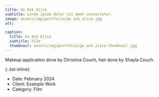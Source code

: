 ```yaml
---
title: Go Ask Alice
subtitle: Lorem ipsum dolor sit amet consectetur.
image: assets/img/portfolio/go_ask_alice.jpg
alt: 

caption:
  title: Go Ask Alice
  subtitle: Film
  thumbnail: assets/img/portfolio/go_ask_alice-thumbnail.jpg
---
```

Makeup application done by Christina Couch, hair done by Shayla Couch.

{:.list-inline}

- Date: February 2024
- Client: Example Work
- Category: Film
